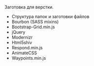Заготовка для верстки.
+ Структура папок и заготовки файлов
+ Bourbon (SASS mixins)
+ Bootstrap-Grid.min.js
+ jQuery
+ Modernizr
+ Html5shiv
+ Respond.min.js
+ AnimateCSS
+ Waypoints.min.js